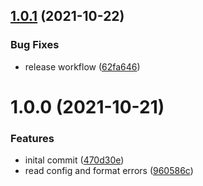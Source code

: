 ## [1.0.1](https://github.com/Pixelmatters/ts-check-filter/compare/v1.0.0...v1.0.1) (2021-10-22)


### Bug Fixes

* release workflow ([62fa646](https://github.com/Pixelmatters/ts-check-filter/commit/62fa6463ee6cb41a554ccd8ce3eedda8ee2fd37c))

# 1.0.0 (2021-10-21)


### Features

* inital commit ([470d30e](https://github.com/Pixelmatters/ts-check-filter/commit/470d30ea84d6c64921056f28cef0d72bfd4f9d6e))
* read config and format errors ([960586c](https://github.com/Pixelmatters/ts-check-filter/commit/960586ce954027a73f04ce9bd4323ec2a1022e85))

